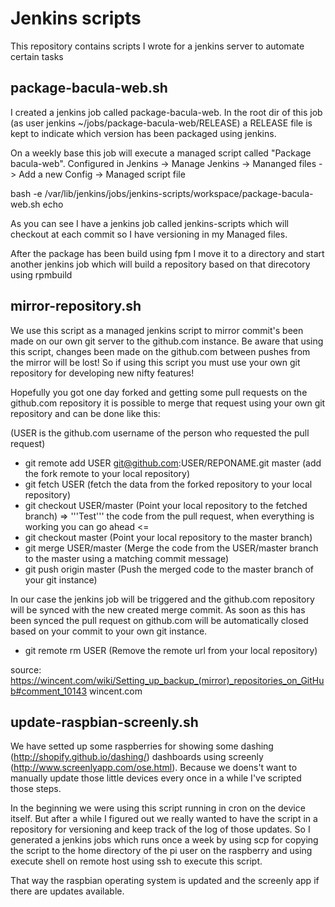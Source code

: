 Jenkins scripts
===============

This repository contains scripts I wrote for a jenkins server to automate certain tasks

package-bacula-web.sh
---------------------

I created a jenkins job called package-bacula-web. In the root dir of this job (as user jenkins ~/jobs/package-bacula-web/RELEASE) a RELEASE file is kept to indicate which version has been packaged using jenkins.

On a weekly base this job will execute a managed script called "Package bacula-web". 
Configured in Jenkins -> Manage Jenkins -> Mananged files -> Add a new Config -> Managed script file

  bash -e /var/lib/jenkins/jobs/jenkins-scripts/workspace/package-bacula-web.sh
  echo

As you can see I have a jenkins job called jenkins-scripts which will checkout at each commit so I have versioning in my Managed files.

After the package has been build using fpm I move it to a directory and start another jenkins job which will build a repository based on that direcotory using rpmbuild


mirror-repository.sh
--------------------

We use this script as a managed jenkins script to mirror commit's been made on our own git server to the github.com instance. Be aware that using this script, changes been made on the github.com between pushes from the mirror will be lost! So if using this script you must use your own git repository for developing new nifty features!

Hopefully you got one day forked and getting some pull requests on the github.com repository it is possible to merge that request using your own git repository and can be done like this:

(USER is the github.com username of the person who requested the pull request)

* git remote add USER git@github.com:USER/REPONAME.git master (add the fork remote to your local repository)
* git fetch USER                                              (fetch the data from the forked repository to your local repository)
* git checkout USER/master                                    (Point your local repository to the fetched branch) 
           => '''Test''' the code from the pull request, when everything is working you can go ahead <=
* git checkout master                                         (Point your local repository to the master branch)
* git merge USER/master                                       (Merge the code from the USER/master branch to the master using a matching commit message)
* git push origin master                                      (Push the merged code to the master branch of your git instance)

In our case the jenkins job will be triggered and the github.com repository will be synced with the new created merge commit. As soon as this has been synced the pull request on github.com will be automatically closed based on your commit to your own git instance.

* git remote rm USER                                          (Remove the remote url from your local repository)

source: https://wincent.com/wiki/Setting_up_backup_(mirror)_repositories_on_GitHub#comment_10143 wincent.com

update-raspbian-screenly.sh
---------------------------

We have setted up some raspberries for showing some dashing (http://shopify.github.io/dashing/) dashboards using screenly (http://www.screenlyapp.com/ose.html). Because we doens't want to manually update those little devices every once in a while I've scripted those steps.

In the beginning we were using this script running in cron on the device itself. But after a while I figured out we really wanted to have the script in a repository for versioning and keep track of the log of those updates. So I generated a jenkins jobs which runs once a week by using scp for copying the script to the home directory of the pi user on the raspberry and using execute shell on remote host using ssh to execute this script.

That way the raspbian operating system is updated and the screenly app if there are updates available.
